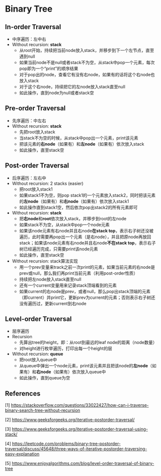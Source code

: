 # Binary Tree

## In-order Traversal

- 中序遍历：左中右
- Without recursion: **stack**
    -  从root开始，持续把当前node放入stack，并移步到下一个左节点，直至遇到null
    -  如果当前node不是null或者stack不为空，从stack中pop一个元素，每次pop即为一个“print”的顺序结果
    -  对于pop出的node，查看它有没有右node，如果有的话将这个右node也放入stack
    -  对于这个右node，持续把它的左node放入stack直至null
    -  如此操作，直到node为null或者stack空

## Pre-order Traversal

- 先序遍历：中左右
- Without recursion: **stack**
    - 先把root放入stack
    - 当stack不为空的时候，从stack中pop出一个元素，print该元素
    - 把该元素的**右node**（如果有）和**左node**（如果有）依次放入stack
    - 如此操作，直至stack空

## Post-order Traversal

- 后序遍历：左右中
- Without recursion: 2 stacks (easier)
    - 把root放入stack1
    - 如果stack1不为空，则pop stack1的一个元素放入stack2，同时把该元素的**左node**（如果有）和**右node**（如果有）依次放入stack1
    - 如此操作直到stack1空，然后依次pop出stack2的所有元素即可
- Without recursion: **stack**
    - 把**右node**和**root**依次放入stack，并移步到root的左node
    - 如果stack不为空，从stack中pop一个node元素
    - 如果该node元素有右node并且右node**在stack top**，表示右子树还没被遍历，此时需要再pop出一个元素（是右node），并且把原node再放回stack；如果该node元素有右node并且右node**不在stack top**，表示右子树已经遍历完成，只需要print该node元素
    - 如此操作，直至stack空
- Without recursion: stack算法实现
    - 用一个prev变量来track之前一次print的元素，如果当前元素的右node是prev或null，那么我们再print当前元素（利用post-order性质）
    - 持续把左node放入stack直至null
    - 还有一个current变量用来记录stack顶端看到的元素
    - 如果current的右node是prev，或者null，那么pop出stack顶端的元素（即current）并print它，更新prev为current的元素；否则表示右子树还没有遍历过，更新current到右node

## Level-order Traversal

- 层序遍历
- Recursion
    - 先算出tree的height，即：从root到最远的leaf node的距离（node数量）
    - 对height进行枚举遍历，打印出每一个height的层
- Without recursion: **queue**
    - 把root放入queue中
    - 从queue中弹出一个node元素，print该元素并且把该node的**左node**（如果有）和**右node**（如果有）依次放入queue中
    - 如此操作，直到queue为空

## References
[1] https://stackoverflow.com/questions/33022427/how-can-i-traverse-binary-search-tree-without-recursion

[2] https://www.geeksforgeeks.org/iterative-postorder-traversal/

[3] https://www.geeksforgeeks.org/iterative-postorder-traversal-using-stack/

[4] https://leetcode.com/problems/binary-tree-postorder-traversal/discuss/45648/three-ways-of-iterative-postorder-traversing-easy-explanation

[5] https://www.enjoyalgorithms.com/blog/level-order-traversal-of-binary-tree
